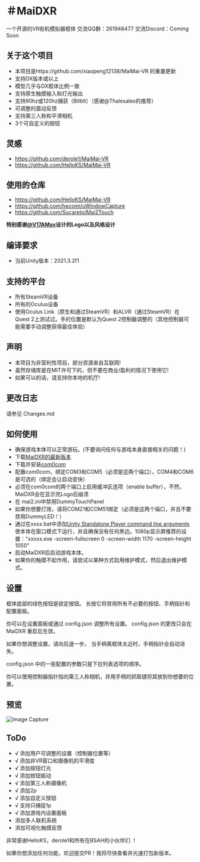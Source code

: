 # ＃MaiDXR
一个开源的VR街机模拟器框体
交流QQ群：261946477
交流Discord：Coming Soon

## 关于这个项目
- 本项目是https://github.com/xiaopeng12138/MaiMai-VR 的重置更新
- 支持DX版本或以上
- 模型几乎与DX框体比例一致
- 支持原生触摸输入和灯光输出
- 支持90hz或120hz捕获（Bitblt）（感谢@Thalesalex的推荐）
- 可调整的震动反馈
- 支持第三人称和平滑相机
- 3个可自定义的按钮

## 灵感
- https://github.com/derole1/MaiMai-VR
- https://github.com/HelloKS/MaiMai-VR

## 使用的仓库
- https://github.com/HelloKS/MaiMai-VR
- https://github.com/hecomi/uWindowCapture
- https://github.com/Sucareto/Mai2Touch

**特别感谢[@V17AMax](https://github.com/V17AMax)设计的Logo以及风格设计**

## 编译要求
- 当前Unity版本：2021.3.2f1

## 支持的平台
- 所有SteamVR设备
- 所有的Oculus设备
- 使用Oculus Link（原生和通过SteamVR）和ALVR（通过SteamVR）在Quest 2上测试过。手的位置是默认为Quest 2控制器调整的（其他控制器可能需要手动调整获得最佳体验）

## 声明
- 本项目为非营利性项目，部分资源来自互联网!
- 虽然存储库是在MIT许可下的，但不要在商业/盈利的情况下使用它!
- 如果可以的话，请支持你本地的机厅!

## 更改日志
请参见 Changes.md

## 如何使用
- 确保游戏本体可以正常游玩。(不要询问任何与游戏本身直接相关的问题！)
- 下载[MaiDXR的最新版本](https://github.com/xiaopeng12138/MaiDXR/releases)
- 下载并安装[com0com](https://storage.googleapis.com/google-code-archive-downloads/v2/code.google.com/powersdr-iq/setup_com0com_W7_x64_signed.exe)
- 配置com0com，绑定COM3和COM5（必须是这两个端口），COM4和COM6是可选的（绑定会让启动变快）
- 必须在com0com的两个端口上启用缓冲区选项（enable buffer），不然，MaiDXR会在显示完Logo后崩溃
- 在 mai2.ini中禁用DummyTouchPanel
- 如果你想要灯效，请将COM21和COM51绑定（必须是这两个端口，并且不要禁用DummyLED！）
- 通过在xxxx.bat中添加[Unity Standalone Player command line arguments](https://docs.unity3d.com/Manual/PlayerCommandLineArguments.html)使本体在窗口模式下运行，并且确保没有任何黑边。1080p显示屏推荐的设置："xxxxx.exe -screen-fullscreen 0 -screen-width 1170 -screen-height 1050"
- 启动MaiDXR后启动游戏本体。
- 如果你的触摸不起作用，请尝试以某种方式启用维护模式，然后退出维护模式。

## 设置
框体底部的绿色按钮是锁定按钮。 长按它将禁用所有不必要的按钮、手柄指针和配置面板。

你可以在设置面板或通过 config.json 调整所有设置。 config.json 的更改只会在 MaiDXR 重启后生效。

如果你想调整设置，请向后退一步。 当手柄离框体太近时，手柄指针会自动消失。

config.json 中的一些配置的参数只是下拉列表选项的顺序。

你可以使用控制器指针指向第三人称相机，并用手柄的抓取键将其放到你想要的位置。

## 预览
![Image Capture](https://github.com/xiaopeng12138/MaiDXR/blob/main/PreviewImage/MaiDXR_PreviewImage.png?raw=true)

## ToDo
- √ 添加用户可调整的设置（控制器位置等）
- √ 添加非VR窗口和摄像机的平滑度
- √ 添加按钮灯光
- √ 添加按钮振动
- √ 添加第三人称摄像机
- √ 添加2p
- √ 添加自定义按钮
- √ 支持只捕捉1p
- √ 添加游戏内设置面板
- 添加多人联机系统
- 添加可视化触摸反馈

非常感谢HelloKS，derole1和所有在BSAH的小伙伴们 ！

如果你想添加任何功能，欢迎提交PR！我将尽快查看并光速打包新版本。
